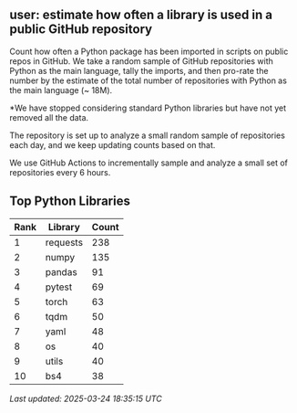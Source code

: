 ## user: estimate how often a library is used in a public GitHub repository

Count how often a Python package has been imported in scripts on public repos in GitHub. We take a random sample of GitHub repositories with Python as the main language, tally the imports, and then pro-rate the number by the estimate of the total number of repositories with Python as the main language (~ 18M). 

*We have stopped considering standard Python libraries but have not yet removed all the data.

The repository is set up to analyze a small random sample of repositories each day, and we keep updating counts based on that.


We use GitHub Actions to incrementally sample and analyze a small set of repositories every 6 hours.

## Top Python Libraries

| Rank | Library | Count |
|------|---------|-------|
| 1 | requests | 238 |
| 2 | numpy | 135 |
| 3 | pandas | 91 |
| 4 | pytest | 69 |
| 5 | torch | 63 |
| 6 | tqdm | 50 |
| 7 | yaml | 48 |
| 8 | os | 40 |
| 9 | utils | 40 |
| 10 | bs4 | 38 |

*Last updated: 2025-03-24 18:35:15 UTC*
